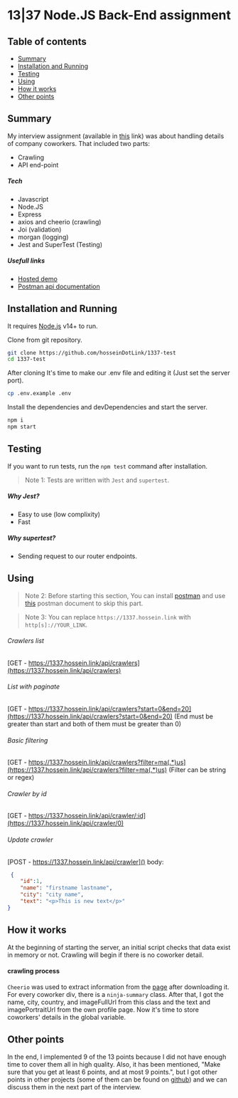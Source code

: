 # 13|37 Node.JS Back-End assignment

## Table of contents

* [Summary](#summary)
* [Installation and Running](#installation-and-running)
* [Testing](#testing)
* [Using](#using)
* [How it works](#how-it-works)
* [Other points](#other-points)

## Summary
My interview assignment (available in [this](https://backend-assignment.1337co.de/) link) was about handling details of company coworkers.
That included two parts:
 - Crawling
 - API end-point

##### Tech
 - Javascript
 - Node.JS
 - Express
 - axios and cheerio (crawling)
 - Joi (validation)
 - morgan (logging)
 - Jest and SuperTest (Testing)
##### Usefull links
 - [Hosted demo](1337.hossein.link)
 - [Postman api documentation](https://github.com/HosseinDotLink/1337-test/blob/main/1337-test.postman_collection.json)

## Installation and Running

It requires [Node.js](https://nodejs.org/) v14+ to run.

Clone from git repository.
```sh
git clone https://github.com/hosseinDotLink/1337-test
cd 1337-test
```
After cloning It's time to make our .env file and editing it (Just set the server port).
```sh
cp .env.example .env
```
Install the dependencies and devDependencies and start the server.
```sh
npm i
npm start
```

## Testing

If you want to run tests, run the `npm test` command after installation.

> Note 1: Tests are written with `Jest` and `supertest`.

##### Why Jest?
 - Easy to use (low complixity)
 - Fast

##### Why supertest?
 - Sending request to our router endpoints.

## Using

> Note 2: Before starting this section, You can install [postman](https://www.postman.com/) and use [this](https://github.com/HosseinDotLink/1337-test/blob/main/1337-test.postman_collection.json) postman document to skip this part.

> Note 3: You can replace `https://1337.hossein.link` with `http[s]://YOUR_LINK`.

 ###### Crawlers list
 [GET - https://1337.hossein.link/api/crawlers](https://1337.hossein.link/api/crawlers)
 ###### List with paginate 
 [GET - https://1337.hossein.link/api/crawlers?start=0&end=20](https://1337.hossein.link/api/crawlers?start=0&end=20) (End must be greater than start and both of them must be greater than 0)
  ###### Basic filtering 
  [GET - https://1337.hossein.link/api/crawlers?filter=ma(.*)us](https://1337.hossein.link/api/crawlers?filter=ma(.*)us) (Filter can be string or regex)
  ###### Crawler by id 
  [GET - https://1337.hossein.link/api/crawler/:id](https://1337.hossein.link/api/crawler/0)
  ###### Update crawler 
  [POST - https://1337.hossein.link/api/crawler]()
body: 
```json
 {
    "id":1,
    "name": "firstname lastname",
    "city": "city name",
    "text": "<p>This is new text</p>"
}
```

## How it works

At the beginning of starting the server, an initial script checks that data exist in memory or not. Crawling will begin if there is no coworker detail.

#### crawling process

`Cheerio` was used to extract information from the [page](https://tretton37.com/meet) after downloading it.
For every coworker div, there is a `ninja-summary` class. After that, I got the name, city, country, and imageFullUrl from this class and the text and imagePortraitUrl from the own profile page.
Now it's time to store coworkers' details in the global variable.

## Other points

In the end, I implemented 9 of the 13 points because I did not have enough time to cover them all in high quality. Also, it has been mentioned, "Make sure that you get at least 6 points, and at most 9 points.", but I got other points in other projects (some of them can be found on [github](https://github.com/hosseinDotLink)) and we can discuss them in the next part of the interview.